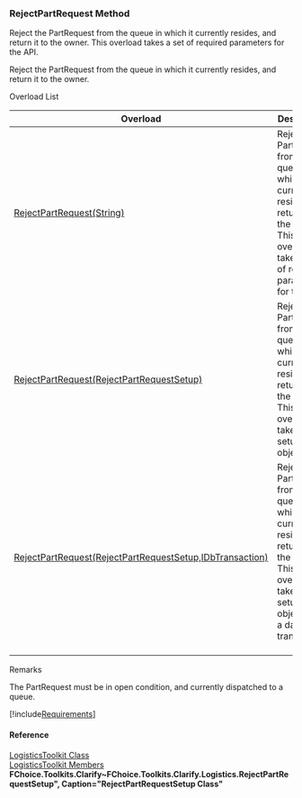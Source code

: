 ﻿### RejectPartRequest Method

Reject the PartRequest from the queue in which it currently resides, and return it to the owner. This overload takes a set of required parameters for the API.

Reject the PartRequest from the queue in which it currently resides, and return it to the owner.

Overload List

| Overload | Description |
| --- | --- |
| [RejectPartRequest(String)](FChoice.Toolkits.Clarify~FChoice.Toolkits.Clarify.Logistics.LogisticsToolkit~RejectPartRequest(String).md) | Reject the PartRequest from the queue in which it currently resides, and return it to the owner. This overload takes a set of required parameters for the API.   |
| [RejectPartRequest(RejectPartRequestSetup)](FChoice.Toolkits.Clarify~FChoice.Toolkits.Clarify.Logistics.LogisticsToolkit~RejectPartRequest(RejectPartRequestSetup).md) | Reject the PartRequest from the queue in which it currently resides, and return it to the owner. This overload takes a setup object.   |
| [RejectPartRequest(RejectPartRequestSetup,IDbTransaction)](FChoice.Toolkits.Clarify~FChoice.Toolkits.Clarify.Logistics.LogisticsToolkit~RejectPartRequest(RejectPartRequestSetup,IDbTransaction).md) | Reject the PartRequest from the queue in which it currently resides, and return it to the owner. This overload takes a setup object and a database transaction.   |

Remarks

The PartRequest must be in open condition, and currently dispatched to a queue.

[!include[Requirements](../partials/requirements.md)]



#### Reference

[LogisticsToolkit Class](FChoice.Toolkits.Clarify~FChoice.Toolkits.Clarify.Logistics.LogisticsToolkit.md)  
[LogisticsToolkit Members](FChoice.Toolkits.Clarify~FChoice.Toolkits.Clarify.Logistics.LogisticsToolkit_members.md)  
**FChoice.Toolkits.Clarify~FChoice.Toolkits.Clarify.Logistics.RejectPartRequestSetup", Caption="RejectPartRequestSetup Class"**